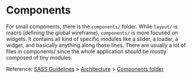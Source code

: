 # Components

For small components, there is the `components/` folder. While `layout/` is macro (defining the global wireframe), `components/` is more focused on widgets. It contains all kind of specific modules like a slider, a loader, a widget, and basically anything along those lines. There are usually a lot of files in components/ since the whole application should be mostly composed of tiny modules.

Reference: [SASS Guidelines](http://sass-guidelin.es/) > [Architecture](http://sass-guidelin.es/#architecture) > [Components folder](http://sass-guidelin.es/#components-folder)